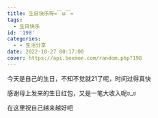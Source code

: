 ```yaml
---
title: 生日快乐呀=￣ω￣=
tags:
  - 生日快乐
id: '198'
categories:
  - - 生活分享
date: 2022-10-27 00:17:00
cover: https://api.boxmoe.com/random.php?198
---
```


今天是自己的生日，不知不觉就21了呢，时间过得真快

感谢母上发来的生日红包，又是一笔大收入呢ಠ\_ಠ

在这里祝自己越来越好吧
